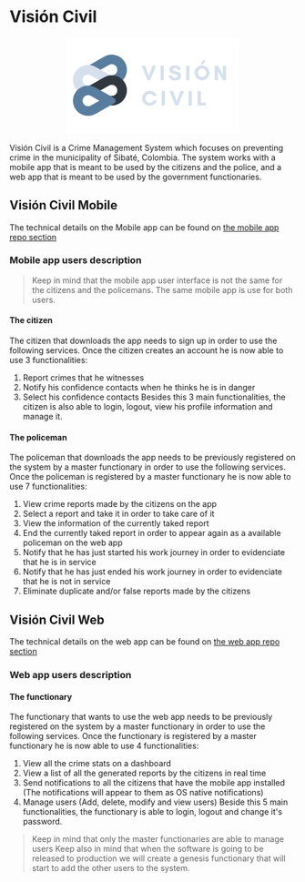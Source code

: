 # **Visión Civil**
<p align="center">
  <img src="images/logoAndText.png" width="300">
</p>
Visión Civil is a Crime Management System which focuses on preventing crime in the municipality of Sibaté, Colombia. The system works with a mobile app that is meant to be used by the citizens and the police, and a web app that is meant to be used by the government functionaries.

## **Visión Civil Mobile**
The technical details on the Mobile app can be found on [the mobile app repo section](App/)

### **Mobile app users description**
> Keep in mind that the mobile app user interface is not the same for the citizens and the policemans. The same mobile app is use for both users.

#### **The citizen**
The citizen that downloads the app needs to sign up in order to use the following services. Once the citizen creates an account he is now able to use 3 functionalities:
1. Report crimes that he witnesses
2. Notify his confidence contacts when he thinks he is in danger
3. Select his confidence contacts
Besides this 3 main functionalities, the citizen is also able to login, logout, view his profile information and manage it.

#### **The policeman**
The policeman that downloads the app needs to be previously registered on the system by a master functionary in order to use the following services. Once the policeman is registered by a master functionary he is now able to use 7 functionalities:
1. View crime reports made by the citizens on the app
2. Select a report and take it in order to take care of it
3. View the information of the currently taked report
4. End the currently taked report in order to appear again as a available policeman on the web app
5. Notify that he has just started his work journey in order to evidenciate that he is in service
6. Notify that he has just ended his work journey in order to evidenciate that he is not in service
7. Eliminate duplicate and/or false reports made by the citizens

## **Visión Civil Web**
The technical details on the web app can be found on [the web app repo section](WebPage/)

### **Web app users description**

#### **The functionary**
The functionary that wants to use the web app needs to be previously registered on the system by a master functionary in order to use the following services. Once the functionary is registered by a master functionary he is now able to use 4 functionalities:
1. View all the crime stats on a dashboard
2. View a list of all the generated reports by the citizens in real time
3. Send notifications to all the citizens that have the mobile app installed (The notifications will appear to them as OS native notifications)
4. Manage users (Add, delete, modify and view users)
Beside this 5 main functionalities, the functionary is able to login, logout and change it's password.
> Keep in mind that only the master functionaries are able to manage users
> Keep also in mind that when the software is going to be released to production we will create a genesis functionary that will start to add the other users to the system.



